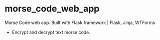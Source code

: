 # morse_code_web_app
Morse Code web app. Built with Flask framework | Flask, Jinja, WTForms
* Encrypt and decrypt text morse code.
